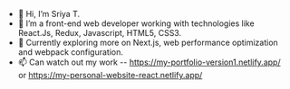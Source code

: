 - 👋 Hi, I’m Sriya T.
- 👀 I’m a front-end web developer working with technologies like React.Js, Redux, Javascript, HTML5, CSS3.
- 🌱 Currently exploring more on Next.js, web performance optimization and webpack configuration.
- 📫 Can watch out my work -- https://my-portfolio-version1.netlify.app/ or https://my-personal-website-react.netlify.app/

<!---
sriyaT/sriyaT is a ✨ special ✨ repository because its `README.md` (this file) appears on your GitHub profile.
You can click the Preview link to take a look at your changes.
--->
